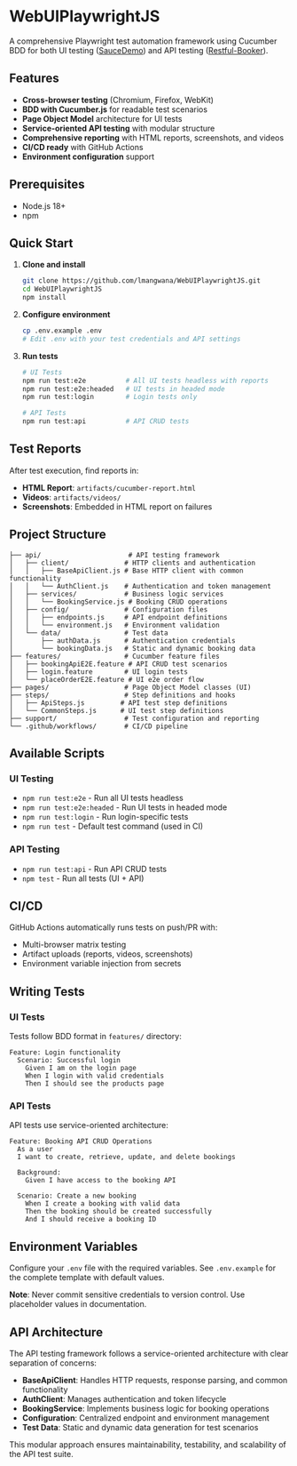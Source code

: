 # WebUIPlaywrightJS

A comprehensive Playwright test automation framework using Cucumber BDD for both UI testing ([SauceDemo](https://www.saucedemo.com/)) and API testing ([Restful-Booker](https://restful-booker.herokuapp.com/)).

##  Features

- **Cross-browser testing** (Chromium, Firefox, WebKit)
- **BDD with Cucumber.js** for readable test scenarios
- **Page Object Model** architecture for UI tests
- **Service-oriented API testing** with modular structure
- **Comprehensive reporting** with HTML reports, screenshots, and videos
- **CI/CD ready** with GitHub Actions
- **Environment configuration** support

##  Prerequisites

- Node.js 18+ 
- npm

##  Quick Start

1. **Clone and install**
   ```bash
   git clone https://github.com/lmangwana/WebUIPlaywrightJS.git
   cd WebUIPlaywrightJS
   npm install
   ```

2. **Configure environment**
   ```bash
   cp .env.example .env
   # Edit .env with your test credentials and API settings
   ```

3. **Run tests**
   ```bash
   # UI Tests
   npm run test:e2e          # All UI tests headless with reports
   npm run test:e2e:headed   # UI tests in headed mode
   npm run test:login        # Login tests only
   
   # API Tests
   npm run test:api          # API CRUD tests
   ```

##  Test Reports

After test execution, find reports in:
- **HTML Report**: `artifacts/cucumber-report.html`
- **Videos**: `artifacts/videos/`
- **Screenshots**: Embedded in HTML report on failures

##  Project Structure

```
├── api/                      # API testing framework
│   ├── client/              # HTTP clients and authentication
│   │   ├── BaseApiClient.js # Base HTTP client with common functionality
│   │   └── AuthClient.js    # Authentication and token management
│   ├── services/            # Business logic services
│   │   └── BookingService.js # Booking CRUD operations
│   ├── config/              # Configuration files
│   │   ├── endpoints.js     # API endpoint definitions
│   │   └── environment.js   # Environment validation
│   └── data/                # Test data
│       ├── authData.js      # Authentication credentials
│       └── bookingData.js   # Static and dynamic booking data
├── features/                # Cucumber feature files
│   ├── bookingApiE2E.feature # API CRUD test scenarios
│   ├── login.feature        # UI login tests
│   └── placeOrderE2E.feature # UI e2e order flow
├── pages/                   # Page Object Model classes (UI)
├── steps/                   # Step definitions and hooks
│   ├── ApiSteps.js         # API test step definitions
│   └── CommonSteps.js      # UI test step definitions
├── support/                 # Test configuration and reporting
└── .github/workflows/       # CI/CD pipeline
```

##  Available Scripts

### UI Testing
- `npm run test:e2e` - Run all UI tests headless
- `npm run test:e2e:headed` - Run UI tests in headed mode
- `npm run test:login` - Run login-specific tests
- `npm run test` - Default test command (used in CI)

### API Testing
- `npm run test:api` - Run API CRUD tests
- `npm test` - Run all tests (UI + API)

##  CI/CD

GitHub Actions automatically runs tests on push/PR with:
- Multi-browser matrix testing
- Artifact uploads (reports, videos, screenshots)
- Environment variable injection from secrets

##  Writing Tests

### UI Tests
Tests follow BDD format in `features/` directory:
```gherkin
Feature: Login functionality
  Scenario: Successful login
    Given I am on the login page
    When I login with valid credentials
    Then I should see the products page
```

### API Tests
API tests use service-oriented architecture:
```gherkin
Feature: Booking API CRUD Operations
  As a user
  I want to create, retrieve, update, and delete bookings

  Background:
    Given I have access to the booking API

  Scenario: Create a new booking
    When I create a booking with valid data
    Then the booking should be created successfully
    And I should receive a booking ID
```

##  Environment Variables

Configure your `.env` file with the required variables. See `.env.example` for the complete template with default values.

**Note**: Never commit sensitive credentials to version control. Use placeholder values in documentation.

##  API Architecture

The API testing framework follows a service-oriented architecture with clear separation of concerns:

- **BaseApiClient**: Handles HTTP requests, response parsing, and common functionality
- **AuthClient**: Manages authentication and token lifecycle
- **BookingService**: Implements business logic for booking operations
- **Configuration**: Centralized endpoint and environment management
- **Test Data**: Static and dynamic data generation for test scenarios

This modular approach ensures maintainability, testability, and scalability of the API test suite.
